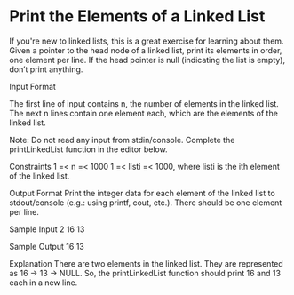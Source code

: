 # Print the Elements of a Linked List

If you're new to linked lists, this is a great exercise for learning about them. Given a pointer to the head node of a linked list, print its elements in order, one element per line. If the head pointer is null (indicating the list is empty), don’t print anything.

Input Format

The first line of input contains n, the number of elements in the linked list. 
The next n lines contain one element each, which are the elements of the linked list.

Note: Do not read any input from stdin/console. Complete the printLinkedList function in the editor below.

Constraints
1 =< n =< 1000
1 =< listi =< 1000, where listi is the ith element of the linked list.

Output Format
Print the integer data for each element of the linked list to stdout/console (e.g.: using printf, cout, etc.). There should be one element per line.

Sample Input
2
16
13

Sample Output
16
13

Explanation
There are two elements in the linked list. They are represented as 16 -> 13 -> NULL. So, the printLinkedList function should print 16 and 13 each in a new line.